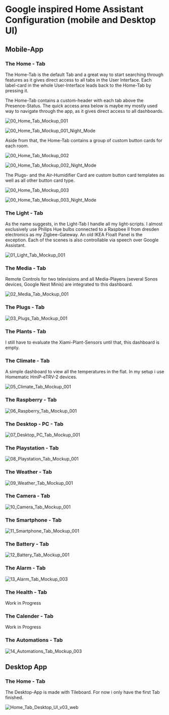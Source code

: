 # Google inspired Home Assistant Configuration (mobile and Desktop UI)

## Mobile-App

### The Home - Tab

The Home-Tab is the default Tab and a great way to start searching through features as it gives direct access to all tabs in the User Interface. Each label-card in the whole User-Interface leads back to the Home-Tab by pressing it.

The Home-Tab contains a custom-header with each tab above the Presence-Status. The quick access area below is maybe my mostly used way to navigate through the app, as it gives direct access to all dashboards.

![00_Home_Tab_Mockup_001](https://user-images.githubusercontent.com/66092908/139396396-70c718e3-8438-437b-bfb0-3a28e81d0f1c.png)

![00_Home_Tab_Mockup_001_Night_Mode](https://user-images.githubusercontent.com/66092908/139396469-99f97732-2d87-4d50-9e65-c45f1e8e1e5f.png)

Aside from that, the  Home-Tab contains a group of custom button cards for each room. 

![00_Home_Tab_Mockup_002](https://user-images.githubusercontent.com/66092908/139396423-e1486fa6-1f59-4056-bea9-74ff928c20fe.png)

![00_Home_Tab_Mockup_002_Night_Mode](https://user-images.githubusercontent.com/66092908/139396482-cf15d2a8-579b-40b6-b660-1e91d1c71649.png)

The Plugs- and the Air-Humidifier Card are custom button card templates as well as all other button card type.

![00_Home_Tab_Mockup_003](https://user-images.githubusercontent.com/66092908/139396446-165487a2-5a2c-47a3-a8c6-8e2cc30cc344.png)

![00_Home_Tab_Mockup_003_Night_Mode](https://user-images.githubusercontent.com/66092908/139396504-5235d43b-42f6-485f-bc44-e2d205e5255c.png)

### The Light - Tab

As the name suggests, in the Light-Tab I handle all my light-scripts. I almost exclusively use Philips Hue bulbs connected to a Raspbee II from dresden electronics as my Zigbee-Gateway. An old IKEA Floalt Panel is the exception. Each of the scenes is also controllable via speech over Google Assistant.

![01_Light_Tab_Mockup_001](https://user-images.githubusercontent.com/66092908/136964666-65aad241-69d2-48fc-acb1-351d812ada39.png)

### The Media - Tab

Remote Controls for two televisions and all Media-Players (several Sonos devices, Google Nest Minis) are integrated to this dashboard.

![02_Media_Tab_Mockup_001](https://user-images.githubusercontent.com/66092908/136970867-b626a1a4-eb24-4d7d-a948-54e21be33d8f.png)

### The Plugs - Tab

![03_Plugs_Tab_Mockup_001](https://user-images.githubusercontent.com/66092908/137471461-754f39ea-b89c-4f6d-9b45-9203f6019832.png)

### The Plants - Tab

I still have to evaluate the Xiami-Plant-Sensors until that, this dashboard is empty.

### The Climate - Tab

A simple dashboard to view all the temperatures in the flat. In my setup i use Homematic HmiP-eTRV-2 devices.

![05_Climate_Tab_Mockup_001](https://user-images.githubusercontent.com/66092908/137110687-9d66edf3-b99f-4fc0-af66-555620895293.png)

### The Raspberry - Tab

![06_Raspberry_Tab_Mockup_001](https://user-images.githubusercontent.com/66092908/137117712-94a21cba-13fe-4d62-9682-dde8638ed7ee.png)

### The Desktop - PC - Tab

![07_Desktop_PC_Tab_Mockup_001](https://user-images.githubusercontent.com/66092908/137187009-eeec948b-f07d-422e-8f43-6abee5f7ea00.png)

### The Playstation - Tab

![08_Playstation_Tab_Mockup_001](https://user-images.githubusercontent.com/66092908/137471953-2aeee3c6-eff7-4e72-996c-8e0b347767e6.png)

### The Weather - Tab

![09_Weather_Tab_Mockup_001](https://user-images.githubusercontent.com/66092908/137126423-4183dece-c998-4464-9aa7-68747d882a2c.png)

### The Camera - Tab

![10_Camera_Tab_Mockup_001](https://user-images.githubusercontent.com/66092908/137129537-e5ca7e22-fc2c-46a4-9a83-a1b6b000bbde.png)

### The Smartphone - Tab

![11_Smartphone_Tab_Mockup_001](https://user-images.githubusercontent.com/66092908/137131923-fbef05ce-0239-47b1-bc36-563e243bffc3.png)

### The Battery - Tab

![12_Battery_Tab_Mockup_001](https://user-images.githubusercontent.com/66092908/137132822-427117fe-e4dc-4c2d-8d92-263b880bea53.png)

### The Alarm - Tab

![13_Alarm_Tab_Mockup_003](https://user-images.githubusercontent.com/66092908/137138137-6d73f593-c7c9-4b7a-9afa-44fc430b7c3a.png)

### The Health - Tab

Work in Progress

### The Calender - Tab

Work in Progress

### The Automations - Tab

![14_Automations_Tab_Mockup_003](https://user-images.githubusercontent.com/66092908/137140931-0eedc065-37e2-4d6b-a6cf-8978a2cacf5f.png)

## Desktop App

### The Home - Tab

The Desktop-App is made with Tileboard. For now i only have the first Tab finished.

![Home_Tab_Desktop_UI_v03_web](https://user-images.githubusercontent.com/66092908/136972172-35ea2c69-f50e-4e4f-9beb-c53e5d942822.png)

